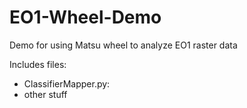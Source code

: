EO1-Wheel-Demo
==============

Demo for using Matsu wheel to analyze EO1 raster data

Includes files:
* ClassifierMapper.py: 
* other stuff